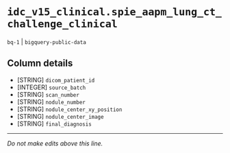 # `idc_v15_clinical.spie_aapm_lung_ct_challenge_clinical`
`bq-1` | `bigquery-public-data`

## Column details
* [STRING]    `dicom_patient_id`
* [INTEGER]   `source_batch`
* [STRING]    `scan_number`
* [STRING]    `nodule_number`
* [STRING]    `nodule_center_xy_position`
* [STRING]    `nodule_center_image`
* [STRING]    `final_diagnosis`

-------------------------------------------------------------------------------
*Do not make edits above this line.*

